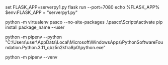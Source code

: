set FLASK_APP=serverpy1.py
flask run --port=7080
echo %FLASK_APP%
$env:FLASK_APP = "serverpy1.py"



python -m virtualenv pasco --no-site-packages
.\pasco\Scripts\activate
pip install package_name --user

python -m pipenv --python "C:\Users\user\AppData\Local\Microsoft\WindowsApps\PythonSoftwareFoundation.Python.3.11_qbz5n2kfra8p0\python.exe"

python -m pipenv --venv

